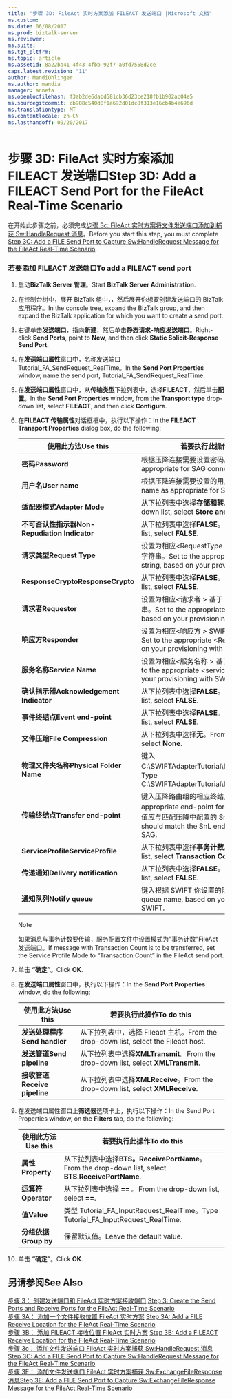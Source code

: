 ```yaml
---
title: "步骤 3D: FileAct 实时方案添加 FILEACT 发送端口 |Microsoft 文档"
ms.custom: 
ms.date: 06/08/2017
ms.prod: biztalk-server
ms.reviewer: 
ms.suite: 
ms.tgt_pltfrm: 
ms.topic: article
ms.assetid: 8a22ba41-4f43-4fbb-92f7-a0fd7558d2ce
caps.latest.revision: "11"
author: MandiOhlinger
ms.author: mandia
manager: anneta
ms.openlocfilehash: f3ab2de6dabd581cb36d23ce218fb1b902ac04e5
ms.sourcegitcommit: cb908c540d8f1a692d01dc8f313e16cb4b4e696d
ms.translationtype: MT
ms.contentlocale: zh-CN
ms.lasthandoff: 09/20/2017
---
```

# <a name="step-3d-add-a-fileact-send-port-for-the-fileact-real-time-scenario"></a><span data-ttu-id="a8f1e-102">步骤 3D: FileAct 实时方案添加 FILEACT 发送端口</span><span class="sxs-lookup"><span data-stu-id="a8f1e-102">Step 3D: Add a FILEACT Send Port for the FileAct Real-Time Scenario</span></span>
<span data-ttu-id="a8f1e-103">在开始此步骤之前，必须完成[步骤 3c: FileAct 实时方案将文件发送端口添加到捕获 Sw:HandleRequest 消息](../../adapters-and-accelerators/fileact-interact/step-3c-add-file-send-port-to-get-sw-handlerequest-message-for-fileact.md)。</span><span class="sxs-lookup"><span data-stu-id="a8f1e-103">Before you start this step, you must complete [Step 3C: Add a FILE Send Port to Capture Sw:HandleRequest Message for the FileAct Real-Time Scenario](../../adapters-and-accelerators/fileact-interact/step-3c-add-file-send-port-to-get-sw-handlerequest-message-for-fileact.md).</span></span>  
  
### <a name="to-add-a-fileact-send-port"></a><span data-ttu-id="a8f1e-104">若要添加 FILEACT 发送端口</span><span class="sxs-lookup"><span data-stu-id="a8f1e-104">To add a FILEACT send port</span></span>  
  
1.  <span data-ttu-id="a8f1e-105">启动**BizTalk Server 管理**。</span><span class="sxs-lookup"><span data-stu-id="a8f1e-105">Start **BizTalk Server Administration**.</span></span>  
  
2.  <span data-ttu-id="a8f1e-106">在控制台树中，展开 BizTalk 组中，，然后展开你想要创建发送端口的 BizTalk 应用程序。</span><span class="sxs-lookup"><span data-stu-id="a8f1e-106">In the console tree, expand the BizTalk group, and then expand the BizTalk application for which you want to create a send port.</span></span>  
  
3.  <span data-ttu-id="a8f1e-107">右键单击**发送端口**，指向**新建**，然后单击**静态请求-响应发送端口**。</span><span class="sxs-lookup"><span data-stu-id="a8f1e-107">Right-click **Send Ports**, point to **New**, and then click **Static Solicit-Response Send Port**.</span></span>  
  
4.  <span data-ttu-id="a8f1e-108">在**发送端口属性**窗口中，名称发送端口 Tutorial_FA_SendRequest_RealTime。</span><span class="sxs-lookup"><span data-stu-id="a8f1e-108">In the **Send Port Properties** window, name the send port, Tutorial_FA_SendRequest_RealTime.</span></span>  
  
5.  <span data-ttu-id="a8f1e-109">在**发送端口属性**窗口中，从**传输类型**下拉列表中，选择**FILEACT**，然后单击**配置**。</span><span class="sxs-lookup"><span data-stu-id="a8f1e-109">In the **Send Port Properties** window, from the **Transport type** drop-down list, select **FILEACT**, and then click **Configure**.</span></span>  
  
6.  <span data-ttu-id="a8f1e-110">在**FILEACT 传输属性**对话框框中，执行以下操作：</span><span class="sxs-lookup"><span data-stu-id="a8f1e-110">In the **FILEACT Transport Properties** dialog box, do the following:</span></span>  
  
    |<span data-ttu-id="a8f1e-111">**使用此方法**</span><span class="sxs-lookup"><span data-stu-id="a8f1e-111">**Use this**</span></span>|<span data-ttu-id="a8f1e-112">**若要执行此操作**</span><span class="sxs-lookup"><span data-stu-id="a8f1e-112">**To do this**</span></span>|  
    |------------------|--------------------|  
    |<span data-ttu-id="a8f1e-113">**密码**</span><span class="sxs-lookup"><span data-stu-id="a8f1e-113">**Password**</span></span>|<span data-ttu-id="a8f1e-114">根据压降连接需要设置密码。</span><span class="sxs-lookup"><span data-stu-id="a8f1e-114">Set the password as appropriate for SAG connectivity.</span></span>|  
    |<span data-ttu-id="a8f1e-115">**用户名**</span><span class="sxs-lookup"><span data-stu-id="a8f1e-115">**User name**</span></span>|<span data-ttu-id="a8f1e-116">根据压降连接需要设置的用户名。</span><span class="sxs-lookup"><span data-stu-id="a8f1e-116">Set the user name as appropriate for SAG connectivity.</span></span>|  
    |<span data-ttu-id="a8f1e-117">**适配器模式**</span><span class="sxs-lookup"><span data-stu-id="a8f1e-117">**Adapter Mode**</span></span>|<span data-ttu-id="a8f1e-118">从下拉列表中选择**存储和转发**。</span><span class="sxs-lookup"><span data-stu-id="a8f1e-118">From the drop-down list, select **Store and Forward**.</span></span>|  
    |<span data-ttu-id="a8f1e-119">**不可否认性指示器**</span><span class="sxs-lookup"><span data-stu-id="a8f1e-119">**Non-Repudiation Indicator**</span></span>|<span data-ttu-id="a8f1e-120">从下拉列表中选择**FALSE**。</span><span class="sxs-lookup"><span data-stu-id="a8f1e-120">From the drop-down list, select **FALSE**.</span></span>|  
    |<span data-ttu-id="a8f1e-121">**请求类型**</span><span class="sxs-lookup"><span data-stu-id="a8f1e-121">**Request Type**</span></span>|<span data-ttu-id="a8f1e-122">设置为相应\<RequestType > 基于 SWIFT 你设置的字符串。</span><span class="sxs-lookup"><span data-stu-id="a8f1e-122">Set to the appropriate \<RequestType> string, based on your provisioning with SWIFT.</span></span>|  
    |<span data-ttu-id="a8f1e-123">**ResponseCrypto**</span><span class="sxs-lookup"><span data-stu-id="a8f1e-123">**ResponseCrypto**</span></span>|<span data-ttu-id="a8f1e-124">从下拉列表中选择**FALSE**。</span><span class="sxs-lookup"><span data-stu-id="a8f1e-124">From the drop-down list, select **FALSE**.</span></span>|  
    |<span data-ttu-id="a8f1e-125">**请求者**</span><span class="sxs-lookup"><span data-stu-id="a8f1e-125">**Requestor**</span></span>|<span data-ttu-id="a8f1e-126">设置为相应\<请求者 > 基于 SWIFT 你设置的字符串。</span><span class="sxs-lookup"><span data-stu-id="a8f1e-126">Set to the appropriate \<Requestor> string, based on your provisioning with SWIFT.</span></span>|  
    |<span data-ttu-id="a8f1e-127">**响应方**</span><span class="sxs-lookup"><span data-stu-id="a8f1e-127">**Responder**</span></span>|<span data-ttu-id="a8f1e-128">设置为相应\<响应方 > SWIFT 你设置基于字符串。</span><span class="sxs-lookup"><span data-stu-id="a8f1e-128">Set to the appropriate \<Responder> string based on your provisioning with SWIFT.</span></span>|  
    |<span data-ttu-id="a8f1e-129">**服务名称**</span><span class="sxs-lookup"><span data-stu-id="a8f1e-129">**Service Name**</span></span>|<span data-ttu-id="a8f1e-130">设置为相应\<服务名称 > 基于 SWIFT 你预配。</span><span class="sxs-lookup"><span data-stu-id="a8f1e-130">Set to the appropriate \<service name> based on your provisioning with SWIFT.</span></span>|  
    |<span data-ttu-id="a8f1e-131">**确认指示器**</span><span class="sxs-lookup"><span data-stu-id="a8f1e-131">**Acknowledgement Indicator**</span></span>|<span data-ttu-id="a8f1e-132">从下拉列表中选择**FALSE**。</span><span class="sxs-lookup"><span data-stu-id="a8f1e-132">From the drop-down list, select **FALSE**.</span></span>|  
    |<span data-ttu-id="a8f1e-133">**事件终结点**</span><span class="sxs-lookup"><span data-stu-id="a8f1e-133">**Event end-point**</span></span>|<span data-ttu-id="a8f1e-134">从下拉列表中选择**FALSE**。</span><span class="sxs-lookup"><span data-stu-id="a8f1e-134">From the drop-down list, select **FALSE**.</span></span>|  
    |<span data-ttu-id="a8f1e-135">**文件压缩**</span><span class="sxs-lookup"><span data-stu-id="a8f1e-135">**File Compression**</span></span>|<span data-ttu-id="a8f1e-136">从下拉列表中选择**无**。</span><span class="sxs-lookup"><span data-stu-id="a8f1e-136">From the drop-down list, select **None**.</span></span>|  
    |<span data-ttu-id="a8f1e-137">**物理文件夹名称**</span><span class="sxs-lookup"><span data-stu-id="a8f1e-137">**Physical Folder Name**</span></span>|<span data-ttu-id="a8f1e-138">键入 C:\SWIFTAdapterTutorial\Fileact\ClientLocation。</span><span class="sxs-lookup"><span data-stu-id="a8f1e-138">Type C:\SWIFTAdapterTutorial\Fileact\ClientLocation.</span></span>|  
    |<span data-ttu-id="a8f1e-139">**传输终结点**</span><span class="sxs-lookup"><span data-stu-id="a8f1e-139">**Transfer end-point**</span></span>|<span data-ttu-id="a8f1e-140">键入压降路由组的相应终结点。</span><span class="sxs-lookup"><span data-stu-id="a8f1e-140">Type the appropriate end-point for the SAG routing set.</span></span> <span data-ttu-id="a8f1e-141">此值应与匹配压降中配置的 SnL 终结点。</span><span class="sxs-lookup"><span data-stu-id="a8f1e-141">This value should match the SnL endpoint you configured in SAG.</span></span>|  
    |<span data-ttu-id="a8f1e-142">**ServiceProfile**</span><span class="sxs-lookup"><span data-stu-id="a8f1e-142">**ServiceProfile**</span></span>|<span data-ttu-id="a8f1e-143">从下拉列表中选择**事务计数**。</span><span class="sxs-lookup"><span data-stu-id="a8f1e-143">From the drop-down list, select **Transaction Count**.</span></span>|  
    |<span data-ttu-id="a8f1e-144">**传递通知**</span><span class="sxs-lookup"><span data-stu-id="a8f1e-144">**Delivery notification**</span></span>|<span data-ttu-id="a8f1e-145">从下拉列表中选择**FALSE**。</span><span class="sxs-lookup"><span data-stu-id="a8f1e-145">From the drop-down list, select **FALSE**.</span></span>|  
    |<span data-ttu-id="a8f1e-146">**通知队列**</span><span class="sxs-lookup"><span data-stu-id="a8f1e-146">**Notify queue**</span></span>|<span data-ttu-id="a8f1e-147">键入根据 SWIFT 你设置的队列名称。</span><span class="sxs-lookup"><span data-stu-id="a8f1e-147">Type the queue name, based on your provisioning with SWIFT.</span></span>|  
  
    > [!NOTE]
    >  <span data-ttu-id="a8f1e-148">如果消息与事务计数要传输，服务配置文件中设置模式为"事务计数"FileAct 发送端口。</span><span class="sxs-lookup"><span data-stu-id="a8f1e-148">If message with Transaction Count is to be transferred, set the Service Profile Mode to “Transaction Count” in the FileAct send port.</span></span>  
  
7.  <span data-ttu-id="a8f1e-149">单击 **“确定”**。</span><span class="sxs-lookup"><span data-stu-id="a8f1e-149">Click **OK**.</span></span>  
  
8.  <span data-ttu-id="a8f1e-150">在**发送端口属性**窗口中，执行以下操作：</span><span class="sxs-lookup"><span data-stu-id="a8f1e-150">In the **Send Port Properties** window, do the following:</span></span>  
  
    |<span data-ttu-id="a8f1e-151">**使用此方法**</span><span class="sxs-lookup"><span data-stu-id="a8f1e-151">**Use this**</span></span>|<span data-ttu-id="a8f1e-152">**若要执行此操作**</span><span class="sxs-lookup"><span data-stu-id="a8f1e-152">**To do this**</span></span>|  
    |------------------|--------------------|  
    |<span data-ttu-id="a8f1e-153">**发送处理程序**</span><span class="sxs-lookup"><span data-stu-id="a8f1e-153">**Send handler**</span></span>|<span data-ttu-id="a8f1e-154">从下拉列表中，选择 Fileact 主机。</span><span class="sxs-lookup"><span data-stu-id="a8f1e-154">From the drop-down list, select the Fileact host.</span></span>|  
    |<span data-ttu-id="a8f1e-155">**发送管道**</span><span class="sxs-lookup"><span data-stu-id="a8f1e-155">**Send pipeline**</span></span>|<span data-ttu-id="a8f1e-156">从下拉列表中选择**XMLTransmit**。</span><span class="sxs-lookup"><span data-stu-id="a8f1e-156">From the drop-down list, select **XMLTransmit**.</span></span>|  
    |<span data-ttu-id="a8f1e-157">**接收管道**</span><span class="sxs-lookup"><span data-stu-id="a8f1e-157">**Receive pipeline**</span></span>|<span data-ttu-id="a8f1e-158">从下拉列表中选择**XMLReceive**。</span><span class="sxs-lookup"><span data-stu-id="a8f1e-158">From the drop-down list, select **XMLReceive**.</span></span>|  
  
9. <span data-ttu-id="a8f1e-159">在发送端口属性窗口上**筛选器**选项卡上，执行以下操作：</span><span class="sxs-lookup"><span data-stu-id="a8f1e-159">In the Send Port Properties window, on the **Filters** tab, do the following:</span></span>  
  
    |<span data-ttu-id="a8f1e-160">**使用此方法**</span><span class="sxs-lookup"><span data-stu-id="a8f1e-160">**Use this**</span></span>|<span data-ttu-id="a8f1e-161">**若要执行此操作**</span><span class="sxs-lookup"><span data-stu-id="a8f1e-161">**To do this**</span></span>|  
    |------------------|--------------------|  
    |<span data-ttu-id="a8f1e-162">**属性**</span><span class="sxs-lookup"><span data-stu-id="a8f1e-162">**Property**</span></span>|<span data-ttu-id="a8f1e-163">从下拉列表中选择**BTS。ReceivePortName**。</span><span class="sxs-lookup"><span data-stu-id="a8f1e-163">From the drop-down list, select **BTS.ReceivePortName**.</span></span>|  
    |<span data-ttu-id="a8f1e-164">**运算符**</span><span class="sxs-lookup"><span data-stu-id="a8f1e-164">**Operator**</span></span>|<span data-ttu-id="a8f1e-165">从下拉列表中选择 **==** 。</span><span class="sxs-lookup"><span data-stu-id="a8f1e-165">From the drop-down list, select **==**.</span></span>|  
    |<span data-ttu-id="a8f1e-166">**值**</span><span class="sxs-lookup"><span data-stu-id="a8f1e-166">**Value**</span></span>|<span data-ttu-id="a8f1e-167">类型 Tutorial_FA_InputRequest_RealTime。</span><span class="sxs-lookup"><span data-stu-id="a8f1e-167">Type Tutorial_FA_InputRequest_RealTime.</span></span>|  
    |<span data-ttu-id="a8f1e-168">**分组依据**</span><span class="sxs-lookup"><span data-stu-id="a8f1e-168">**Group by**</span></span>|<span data-ttu-id="a8f1e-169">保留默认值。</span><span class="sxs-lookup"><span data-stu-id="a8f1e-169">Leave the default value.</span></span>|  
  
10. <span data-ttu-id="a8f1e-170">单击 **“确定”**。</span><span class="sxs-lookup"><span data-stu-id="a8f1e-170">Click **OK**.</span></span>  
  
## <a name="see-also"></a><span data-ttu-id="a8f1e-171">另请参阅</span><span class="sxs-lookup"><span data-stu-id="a8f1e-171">See Also</span></span>  
 <span data-ttu-id="a8f1e-172">[步骤 3： 创建发送端口和 FileAct 实时方案接收端口](../../adapters-and-accelerators/fileact-interact/step-3-create-the-send-ports-and-receive-ports-for-fileact-real-time-scenario.md) </span><span class="sxs-lookup"><span data-stu-id="a8f1e-172">[Step 3: Create the Send Ports and Receive Ports for the FileAct Real-Time Scenario](../../adapters-and-accelerators/fileact-interact/step-3-create-the-send-ports-and-receive-ports-for-fileact-real-time-scenario.md) </span></span>  
 <span data-ttu-id="a8f1e-173">[步骤 3A： 添加一个文件接收位置 FileAct 实时方案](../../adapters-and-accelerators/fileact-interact/step-3a-add-a-file-receive-location-for-the-fileact-real-time-scenario.md) </span><span class="sxs-lookup"><span data-stu-id="a8f1e-173">[Step 3A: Add a FILE Receive Location for the FileAct Real-Time Scenario](../../adapters-and-accelerators/fileact-interact/step-3a-add-a-file-receive-location-for-the-fileact-real-time-scenario.md) </span></span>  
 <span data-ttu-id="a8f1e-174">[步骤 3B： 添加 FILEACT 接收位置 FileAct 实时方案](../../adapters-and-accelerators/fileact-interact/step-3b-add-a-fileact-receive-location-for-the-fileact-real-time-scenario.md) </span><span class="sxs-lookup"><span data-stu-id="a8f1e-174">[Step 3B: Add a FILEACT Receive Location for the FileAct Real-Time Scenario](../../adapters-and-accelerators/fileact-interact/step-3b-add-a-fileact-receive-location-for-the-fileact-real-time-scenario.md) </span></span>  
 <span data-ttu-id="a8f1e-175">[步骤 3c： 添加文件发送端口 FileAct 实时方案捕获 Sw:HandleRequest 消息](../../adapters-and-accelerators/fileact-interact/step-3c-add-file-send-port-to-get-sw-handlerequest-message-for-fileact.md) </span><span class="sxs-lookup"><span data-stu-id="a8f1e-175">[Step 3C: Add a FILE Send Port to Capture Sw:HandleRequest Message for the FileAct Real-Time Scenario](../../adapters-and-accelerators/fileact-interact/step-3c-add-file-send-port-to-get-sw-handlerequest-message-for-fileact.md) </span></span>  
 [<span data-ttu-id="a8f1e-176">步骤 3E： 添加文件发送端口 FileAct 实时方案捕获 Sw:ExchangeFileResponse 消息</span><span class="sxs-lookup"><span data-stu-id="a8f1e-176">Step 3E: Add a FILE Send Port to Capture Sw:ExchangeFileResponse Message for the FileAct Real-Time Scenario</span></span>](../../adapters-and-accelerators/fileact-interact/step-3e-add-file-send-port-to-get-sw-exchangefileresponse-message-for-fileact.md)